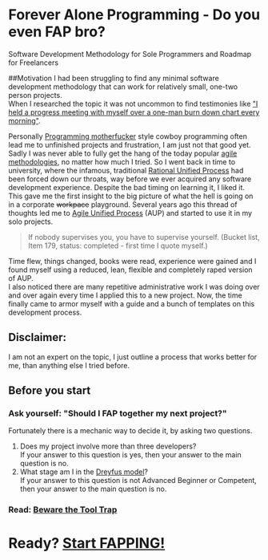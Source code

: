 # Forever Alone Programming - Do you even FAP bro?
Software Development Methodology for Sole Programmers and Roadmap for Freelancers

##Motivation
I had been struggling to find any minimal software development methodology that can work for relatively small, one-two person projects.  
When I researched the topic it was not uncommon to find testimonies like ["I held a progress meeting with myself over a one-man burn down chart every morning"](http://programmers.stackexchange.com/questions/59713/best-development-methodology-for-one-person).  

Personally [Programming motherfucker](http://programming-motherfucker.com/) style cowboy programming often lead me to unfinished projects and frustration, I am just not that good yet. Sadly I was never able to fully get the hang of the today popular [agile methodologies](https://en.wikipedia.org/wiki/Agile_software_development), no matter how much I tried. So I went back in time to university, where the infamous, traditional [Rational Unified Process](https://en.wikipedia.org/wiki/Rational_Unified_Process) had been forced down our throats, way before we ever acquired any software development experience. Despite the bad timing on learning it, I liked it. This gave me the first insight to the big picture of what the hell is going on in a corporate ~~workpace~~ playground. Several years ago this thread of thoughts led me to [Agile Unified Process](http://www.ambysoft.com/unifiedprocess/agileUP.html) (AUP) and started to use it in my solo projects.  

> If nobody supervises you, you have to supervise yourself. (Bucket list, Item 179, status: completed - first time  I quote myself.)  
  
Time flew, things changed, books were read, experience were gained and I found myself using a reduced, lean, flexible and completely raped version of AUP.  
I also noticed there are many repetitive administrative work I was doing over and over again every time I applied this to a new project. Now, the time finally came to armor myself with a guide and a bunch of templates on this development process.  

## Disclaimer:
I am not an expert on the topic, I just outline a process that works better for me, than anything else I tried before.  

## Before you start

### Ask yourself: "Should I FAP together my next project?"   
Fortunately there is a mechanic way to decide it, by asking two questions.  
1. Does my project involve more than three developers?  
If your answer to this question is yes, then your answer to the main question is no.  
2. What stage am I in the [Dreyfus model](https://github.com/nopara73/ForeverAloneProgramming/wiki/The-Five-Dreyfus-Model-Stages)?  
If your answer to this question is not Advanced Beginner or Competent, then your answer to the main question is no.  

### Read: [Beware the Tool Trap](https://github.com/nopara73/ForeverAloneProgramming/wiki/Beware-the-Tool-Trap)  

# Ready? [Start FAPPING!](https://github.com/nopara73/ForeverAloneProgramming/wiki)

